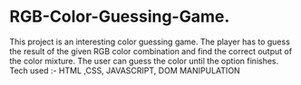 # RGB-Color-Guessing-Game.
This project is an interesting color guessing game. The player has to guess the result of the given RGB color combination and find the correct output of the color mixture. The user can guess the color until the option finishes.
Tech used :- HTML ,CSS, JAVASCRIPT, DOM
MANIPULATION
